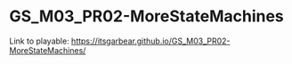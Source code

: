 # GS_M03_PR02-MoreStateMachines
Link to playable: https://itsgarbear.github.io/GS_M03_PR02-MoreStateMachines/
